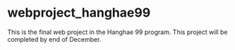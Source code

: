 # webproject_hanghae99

This is the final web project in the Hanghae 99 program. This project will be completed by end of December. 
